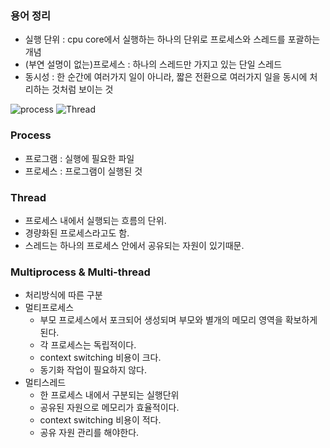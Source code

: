 ### 용어 정리
- 실행 단위 : cpu core에서 실행하는 하나의 단위로 프로세스와 스레드를 포괄하는 개념
- (부연 설명이 없는)프로세스 : 하나의 스레드만 가지고 있는 단일 스레드
- 동시성 : 한 순간에 여러가지 일이 아니라, 짧은 전환으로 여러가지 일을 동시에 처리하는 것처럼 보이는 것

![process](https://cdn-images-1.medium.com/max/900/1*6vsoP1cWzQkN95AlEt2WoA.jpeg)
![Thread](https://scaler.com/topics/images/what-is-thread-in-os.webp)

### Process
- 프로그램 : 실행에 필요한 파일
- 프로세스 : 프로그램이 실행된 것


### Thread
- 프로세스 내에서 실행되는 흐름의 단위.
- 경량화된 프로세스라고도 함.
- 스레드는 하나의 프로세스 안에서 공유되는 자원이 있기때문.

### Multiprocess & Multi-thread
- 처리방식에 따른 구분
- 멀티프로세스
  - 부모 프로세스에서 포크되어 생성되며 부모와 별개의 메모리 영역을 확보하게 된다.
  - 각 프로세스는 독립적이다.
  - context switching 비용이 크다.
  - 동기화 작업이 필요하지 않다.
- 멀티스레드
  - 한 프로세스 내에서 구분되는 실행단위
  - 공유된 자원으로 메모리가 효율적이다.
  - context switching 비용이 적다.
  - 공유 자원 관리를 해야한다.

